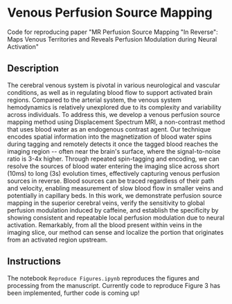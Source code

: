 # Venous Perfusion Source Mapping
Code for reproducing paper "MR Perfusion Source Mapping "In Reverse": Maps Venous Territories and Reveals Perfusion Modulation during Neural Activation"

## Description

The cerebral venous system is pivotal in various neurological and vascular conditions, as well as in regulating blood flow to support activated brain regions. Compared to the arterial system, the venous system hemodynamics is relatively unexplored due to its complexity and variability across individuals. To address this, we develop a venous perfusion source mapping method using Displacement Spectrum MRI, a non-contrast method that uses blood water as an endogenous contrast agent. Our technique encodes spatial information into the magnetization of blood water spins during tagging and remotely detects it once the tagged blood reaches the imaging region -- often near the brain's surface, where the signal-to-noise ratio is 3-4x higher. Through repeated spin-tagging and encoding, we can resolve the sources of blood water entering the imaging slice across short (10ms) to long (3s) evolution times, effectively capturing venous perfusion sources in reverse. Blood sources can be traced regardless of their path and velocity, enabling measurement of slow blood flow in smaller veins and potentially in capillary beds. In this work, we demonstrate perfusion source mapping in the superior cerebral veins, verify the sensitivity to global perfusion modulation induced by caffeine, and establish the specificity by showing consistent and repeatable local perfusion modulation due to neural activation. Remarkably, from all the blood present within veins in the imaging slice, our method can sense and localize the portion that originates from an activated region upstream.

## Instructions

The notebook <code>Reproduce Figures.ipynb</code> reproduces the figures and processing from the manuscript. Currently code to reproduce Figure 3 has been implemented, further code is coming up!
